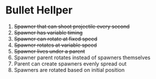 # Bullet Hellper

1. ~~Spawner that can shoot projectile every second~~
2. ~~Spawner has variable timing~~
3. ~~Spawner can rotate at fixed speed~~
4. ~~Spawner rotates at variable speed~~
5. ~~Spawner lives under a parent~~
6. Spawner parent rotates instead of spawners themselves
7. Parent can create spawners evenly spread out
8. Spawners are rotated based on initial position